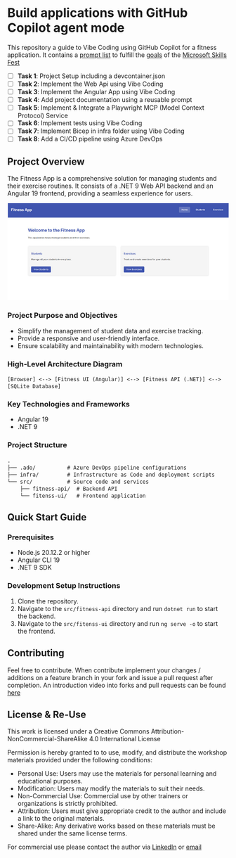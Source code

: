 # Build applications with GitHub Copilot agent mode

This repository a guide to Vibe Coding using GitHub Copilot for a fitness application. It contains a [prompt list](prompts/readme.md) to fulfill the [goals](goal/readme.md) of the [Microsoft Skills Fest](https://aiskillsfest.event.microsoft.com/)

- [ ] **Task 1**: Project Setup including a devcontainer.json
- [ ] **Task 2**: Implement the Web Api using Vibe Coding
- [ ] **Task 3**: Implement the Angular App using Vibe Coding
- [ ] **Task 4**: Add project documentation using a reusable prompt
- [ ] **Task 5**: Implement & Integrate a Playwright MCP (Model Context Protocol) Service
- [ ] **Task 6**: Implement tests using Vibe Coding
- [ ] **Task 7**: Implement Bicep in infra folder using Vibe Coding
- [ ] **Task 8**: Add a CI/CD pipeline using Azure DevOps

## Project Overview

The Fitness App is a comprehensive solution for managing students and their exercise routines. It consists of a .NET 9 Web API backend and an Angular 19 frontend, providing a seamless experience for users.

![app](/prompts/assets/general/app.jpg)

### Project Purpose and Objectives

- Simplify the management of student data and exercise tracking.
- Provide a responsive and user-friendly interface.
- Ensure scalability and maintainability with modern technologies.

### High-Level Architecture Diagram

```
[Browser] <--> [Fitness UI (Angular)] <--> [Fitness API (.NET)] <--> [SQLite Database]
```

### Key Technologies and Frameworks

- Angular 19
- .NET 9

### Project Structure

```
.
├── .ado/          # Azure DevOps pipeline configurations
├── infra/         # Infrastructure as Code and deployment scripts
└── src/           # Source code and services
    ├── fitness-api/  # Backend API
    └── fitenss-ui/   # Frontend application
```

## Quick Start Guide

### Prerequisites

- Node.js 20.12.2 or higher
- Angular CLI 19
- .NET 9 SDK

### Development Setup Instructions

1. Clone the repository.
2. Navigate to the `src/fitness-api` directory and run `dotnet run` to start the backend.
3. Navigate to the `src/fitenss-ui` directory and run `ng serve -o` to start the frontend.

## Contributing

Feel free to contribute. When contribute implement your changes / additions on a feature branch in your fork and issue a pull request after completion. An introduction video into forks and pull requests can be found [here](https://www.youtube.com/watch?v=nT8KGYVurIU)

## License & Re-Use

This work is licensed under a Creative Commons Attribution-NonCommercial-ShareAlike 4.0 International License

Permission is hereby granted to to use, modify, and distribute the workshop materials provided under the following conditions:

- Personal Use: Users may use the materials for personal learning and educational purposes.
- Modification: Users may modify the materials to suit their needs.
- Non-Commercial Use: Commercial use by other trainers or organizations is strictly prohibited.
- Attribution: Users must give appropriate credit to the author and include a link to the original materials.
- Share-Alike: Any derivative works based on these materials must be shared under the same license terms.

For commercial use please contact the author via [LinkedIn](https://www.linkedin.com/in/alexander-kastil-3bb26511a/) or [email](mailto:alexander.kastil@integrations.at)
